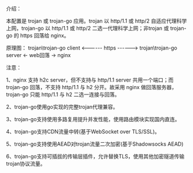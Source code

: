介绍：

本配置是 trojan 或 trojan-go 应用。trojan 以 http/1.1 或 http/2 自适应代理科学上网，trojan-go 以 http/1.1 或 http/2 二选一代理科学上网；非trojan 或 trojan-go 的 https 回落给 nginx。

原理图： trojan\trojan-go client <------ https ------> trojan\trojan-go server <- web回落 -> nginx

注意：

1、nginx 支持 h2c server，但不支持与 http/1.1 server 共用一个端口；而 trojan-go 回落，不支持 http/1.1 与 h2 分开。故采用 nginx 做回落服务器，trojan-go 只能 http/1.1 与 h2 二选一连接与回落。

2、trojan-go使用go实现的完整trojan代理兼容。

3、trojan-go支持使用多路复用提升并发性能，使用路由模块实现国内直连。

4、trojan-go支持CDN流量中转(基于WebSocket over TLS/SSL)。

5、trojan-go支持使用AEAD对trojan流量二次加密(基于Shadowsocks AEAD)

6、trojan-go支持可插拔的传输层插件，允许替换TLS，使用其他加密隧道传输trojan协议流量。
